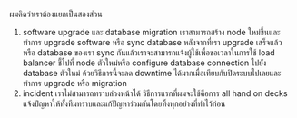 ผมคิดว่าเราต้องแยกเป็นสองส่วน
1. software upgrade และ database migration เราสามารถสร้าง node ใหม่ขึ้นและทำการ upgrade software หรือ sync database หลังจากที่เรา upgrade เสร็จแล้ว หรือ database ของเรา sync กันแล้วเราจะสามารถแจ้งผู้ใช้เพื่อขอเวลาในการใช้ load balancer ชี้ไปที่ node ตัวใหม่หรือ configure database connection ไปยัง database ตัวใหม่ ด้วยวิธีการนี้จะลด downtime ได้มากเมื่อเทียบกับปิดระบบไปเลยและทำการ upgrade หรือ migration
2. incident เราไม่สามารถทราบล่วงหน้าได้ วิธีการแรกที่ผมจะใช้คือการ all hand on decks แจ้งปัญหาให้ทั้งทีมทราบและแก้ปัญหาร่วมกันโดยทิ้งทุกอย่างที่ทำไว้ก่อน
